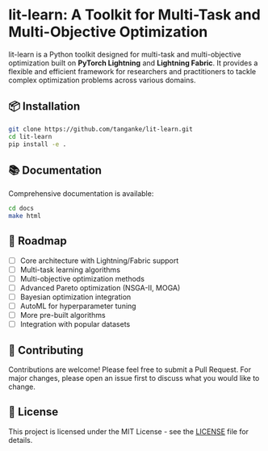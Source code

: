# lit-learn: A Toolkit for Multi-Task and Multi-Objective Optimization

lit-learn is a Python toolkit designed for multi-task and multi-objective optimization built on **PyTorch Lightning** and **Lightning Fabric**. It provides a flexible and efficient framework for researchers and practitioners to tackle complex optimization problems across various domains.

## 📦 Installation

```bash
git clone https://github.com/tanganke/lit-learn.git
cd lit-learn
pip install -e .
```

## 📚 Documentation

Comprehensive documentation is available:

```bash
cd docs
make html
```

## 🎯 Roadmap

- [ ] Core architecture with Lightning/Fabric support
- [ ] Multi-task learning algorithms
- [ ] Multi-objective optimization methods
- [ ] Advanced Pareto optimization (NSGA-II, MOGA)
- [ ] Bayesian optimization integration
- [ ] AutoML for hyperparameter tuning
- [ ] More pre-built algorithms
- [ ] Integration with popular datasets

## 🤝 Contributing

Contributions are welcome! Please feel free to submit a Pull Request. For major changes, please open an issue first to discuss what you would like to change.

## 📄 License

This project is licensed under the MIT License - see the [LICENSE](LICENSE) file for details.


